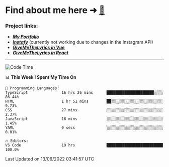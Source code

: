 # Find about me here ➜ [🧑](https://pauabella.dev)

### Project links:
- ***[My Portfolio](https://pauabella.dev)***
- ***[Instafy](https://instafy.me)*** (currently not working due to changes in the Instagram API)
- ***[GiveMeTheLyrics in Vue](https://lyrics.pauabella.dev)***
- ***[GiveMeTheLyrics in React](https://pauabella.dev/GiveMeTheLyrics)***

---
<!--START_SECTION:waka-->
![Code Time](http://img.shields.io/badge/Code%20Time-1%2C150%20hrs%2025%20mins-blue)

📊 **This Week I Spent My Time On** 

```text
💬 Programming Languages: 
TypeScript               16 hrs 26 mins      █████████████████████░░░░   86.44% 
HTML                     1 hr 51 mins        ██░░░░░░░░░░░░░░░░░░░░░░░   9.73% 
CSS                      27 mins             ░░░░░░░░░░░░░░░░░░░░░░░░░   2.37% 
JavaScript               16 mins             ░░░░░░░░░░░░░░░░░░░░░░░░░   1.45% 
YAML                     0 secs              ░░░░░░░░░░░░░░░░░░░░░░░░░   0.01%

🔥 Editors: 
VS Code                  19 hrs              █████████████████████████   100.0%

```


 Last Updated on 13/06/2022 03:41:57 UTC
<!--END_SECTION:waka-->
